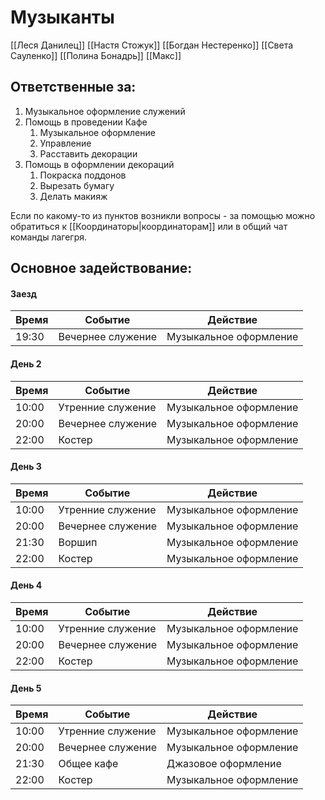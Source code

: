 # Музыканты
[[Леся Данилец]]
[[Настя Стожук]]
[[Богдан Нестеренко]]
[[Света Сауленко]]
[[Полина Бонадрь]]
[[Макс]]

## Ответственные за:
1.  Музыкальное оформление служений
2.  Помощь в проведении Кафе
	1.  Музыкальное оформление
	2.  Управление
	3.  Расставить декорации
3.  Помощь в оформлении декораций 
	1.  Покраска поддонов
	2.  Вырезать бумагу
	3.  Делать макияж

Если по какому-то из пунктов возникли вопросы - за помощью можно обратиться к [[Координаторы|координаторам]] или в общий чат команды лагегря.

## Основное задействование:
#### Заезд
| Время | Событие           | Действие               |
| ----- | ----------------- | ---------------------- |
| 19:30 | Вечернее служение | Музыкальное оформление | 



#### День 2
| Время | Событие           | Действие                                           |
| ----- | ----------------- | -------------------------------------------------- |
| 10:00 | Утренние служение | Музыкальное оформление                             |
| 20:00 | Вечернее служение | Музыкальное оформление                             |
| 22:00 | Костер            | Музыкальное оформление                                    |


#### День 3
| Время | Событие           | Действие               |
| ----- | ----------------- | ---------------------- |
| 10:00 | Утренние служение | Музыкальное оформление |
| 20:00 | Вечернее служение | Музыкальное оформление |
| 21:30 | Воршип            | Музыкальное оформление |
| 22:00 | Костер            | Музыкальное оформление |

#### День 4
| Время | Событие           | Действие               |
| ----- | ----------------- | ---------------------- |
| 10:00 | Утренние служение | Музыкальное оформление |
| 20:00 | Вечернее служение | Музыкальное оформление |
| 22:00 | Костер            | Музыкальное оформление |

#### День 5
| Время | Событие           | Действие               |
| ----- | ----------------- | ---------------------- |
| 10:00 | Утренние служение | Музыкальное оформление |
| 20:00 | Вечернее служение | Музыкальное оформление |
| 21:30 | Общее кафе        | Джазовое оформление    | 
| 22:00 | Костер            | Музыкальное оформление |